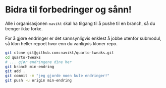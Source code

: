 # Bidra til forbedringer og sånn!

Alle i organisasjonen `navikt` skal ha tilgang til å pushe til en branch, så du trenger ikke forke.

For å gjøre endringer er det sannsynligvis enklest å jobbe utenfor submodul, så klon heller repoet hvor enn du vanligvis kloner repo.

```bash
git clone git@github.com:navikt/quarto-tweaks.git
cd quarto-tweaks
# ... gjør endringene dine her
git branch min-endring
git add .
git commit -m "jeg gjorde noen kule endringer!"
git push -u origin min-endring
```